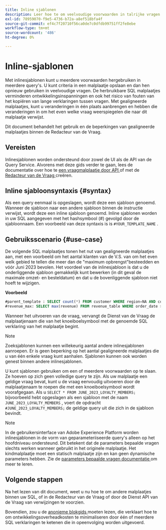 ```yaml
---
title: Inline sjablonen
description: Leer hoe te om veelvoudige voorwaarden in talrijke vragen met gealigneerde malplaatjes opnieuw te gebruiken.
exl-id: 78959070-f9e5-4736-b72a-a8ef518bfa4f
source-git-commit: ef4c7f20710f56ca0de7c0dfdb99751ff2fe8ebe
workflow-type: tm+mt
source-wordcount: '486'
ht-degree: 0%

---
```


# Inline-sjablonen

Met inlinesjablonen kunt u meerdere voorwaarden hergebruiken in meerdere query&#39;s. U kunt criteria in een malplaatje opslaan en dan hen opnieuw gebruiken in veelvoudige vragen. De herbruikbare SQL malplaatjes verminderen ontwikkelingsinspanningen en ook het risico van fouten van het kopiëren van lange verklaringen tussen vragen. Met gealigneerde malplaatjes, kunt u veranderingen in één plaats aanbrengen en hebben die veranderingen in om het even welke vraag weerspiegelen die naar dit malplaatje verwijst.

Dit document behandelt het gebruik en de beperkingen van gealigneerde malplaatjes binnen de Redacteur van de Vraag.

## Vereisten

Inlinesjablonen worden ondersteund door zowel de UI als de API van de Query Service. Alvorens met deze gids verder te gaan, lees de documentatie over hoe te [ een vraagmalplaatje door API ](../api/query-templates.md#create-a-query-template) of met de [ Redacteur van de Vraag ](../ui/user-guide.md#query-authoring) creëren.

## Inline sjabloonsyntaxis {#syntax}

Als een query eenmaal is opgeslagen, wordt deze een sjabloon genoemd. Wanneer de sjabloon naar een andere sjabloon binnen de instructie verwijst, wordt deze een inline sjabloon genoemd. Inline sjablonen worden in uw SQL aangegeven met het hashsymbool (#) gevolgd door de sjabloonnaam. Een voorbeeld van deze syntaxis is is `#YOUR_TEMPLATE_NAME` .

## Gebruiksscenario {#use-case}

De volgende SQL malplaatjes tonen het nut van gealigneerde malplaatjes aan, met een voorbeeld om het aantal klanten van de V.S. van om het even welk gebied te tellen die meer dan de &quot;maximum opbrengst&quot;besteedden en vóór Juni 2023 bevolen. Het voordeel van de inlinesjabloon is dat u de onderliggende sjabloon gemakkelijk kunt bewerken (in dit geval de maximale omzet- en besteldatum) en dat u de bovenliggende sjabloon niet hoeft te wijzigen.

**Voorbeeld**

```sql
#parent_template : SELECT count(*) FROM customer WHERE region=NA AND country=US AND revenue > #revenue_max
#revenue_max: SELECT max(revenue) FROM revenue_table WHERE order_date > '01-06-2023'
```

Wanneer het uitvoeren van de vraag, vervangt de Dienst van de Vraag de malplaatjenaam die van het knoeiboelsymbool met de genoemde SQL verklaring van het malplaatje begint.

>[!NOTE]
>
>Zoeksjablonen kunnen een willekeurig aantal andere inlinesjablonen aanroepen. Er is geen beperking op het aantal gealigneerde malplaatjes die u van één enkele vraag kunt aanhalen. Sjablonen kunnen ook worden genest binnen andere inlinesjablonen.

U kunt sjablonen gebruiken om een of meerdere voorwaarden op te slaan. Ze hoeven op zich geen volledige query te zijn. Als uw malplaatje een geldige vraag bevat, kunt u de vraag eenvoudig uitvoeren door de malplaatjenaam te roepen die met een knoeiboelsymbool wordt voorafgegaan. Als u `SELECT * FROM JUNE_2023_LOYALTY_MEMBERS;` bijvoorbeeld hebt opgeslagen als een sjabloon met de naam `JUNE_2023_LOYALTY_MEMBERS` , voert de opdracht `#JUNE_2023_LOYALTY_MEMBERS;` de geldige query uit die zich in de sjabloon bevindt.

>[!NOTE]
>
>In de gebruikersinterface van Adobe Experience Platform worden inlinesjablonen in de vorm van geparameteriiseerde query&#39;s alleen op het hoofdniveau ondersteund. Dit betekent dat de parameters bepaalde vragen slechts werken wanneer gebruikt in het originele malplaatje. Het kindmalplaatje moet een statisch malplaatje zijn en kan geen dynamische parameters hebben. Zie de [ parameters bepaalde vragen documentatie ](../ui/parameterized-queries.md) om meer te leren.

## Volgende stappen

Na het lezen van dit document, weet u nu hoe te om andere malplaatjes binnen uw SQL, of in de Redacteur van de Vraag of door de Dienst API van de Vraag van verwijzingen te voorzien.

Bovendien, zou u de [ anonieme blokgids ](./anonymous-block.md) moeten lezen, die verklaart hoe te om ontwikkelingsoverheadkosten te minimaliseren door één of meerdere SQL verklaringen te ketenen die in opeenvolging worden uitgevoerd.
